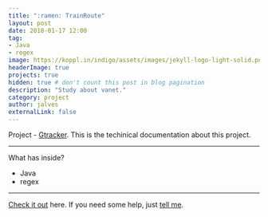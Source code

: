 ```yaml
---
title: ":ramen: TrainRoute"
layout: post
date: 2018-01-17 12:00
tag:    
- Java
- regex
image: https://koppl.in/indigo/assets/images/jekyll-logo-light-solid.png
headerImage: true
projects: true
hidden: true # don't count this post in blog pagination
description: "Study about vanet."
category: project
author: jalves
externalLink: false
---
```



 Project - [Gtracker](https://jeffeapalves.github.io/gtracker/). This is the techinical documentation about this project.

---

What has inside?

- Java
- regex
---

[Check it out](http://jeffeapalves.github.io/TrainRoute/) here.
If you need some help, just [tell me](http://github.com/jeffeapalves/gtracker/issues).
